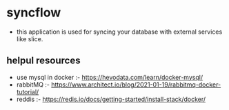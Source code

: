 # syncflow
- this application is used for syncing your database with external services like slice.

## helpul resources

- use mysql in  docker :- https://hevodata.com/learn/docker-mysql/
- rabbitMQ :- https://www.architect.io/blog/2021-01-19/rabbitmq-docker-tutorial/
- reddis :- https://redis.io/docs/getting-started/install-stack/docker/